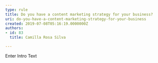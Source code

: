 ```yaml
---
type: rule
title: Do you have a content marketing strategy for your business?
uri: do-you-have-a-content-marketing-strategy-for-your-business
created: 2019-07-08T05:16:19.0000000Z
authors:
- id: 83
  title: Camilla Rosa Silva

---
```




<span class='intro'> Enter Intro Text </span>




